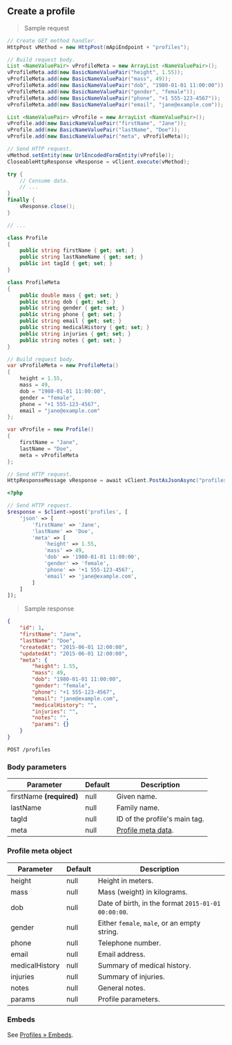 ## Create a profile

> Sample request

```java
// Create GET method handler.
HttpPost vMethod = new HttpPost(mApiEndpoint + "profiles");

// Build request body.
List <NameValuePair> vProfileMeta = new ArrayList <NameValuePair>();
vProfileMeta.add(new BasicNameValuePair("height", 1.55));
vProfileMeta.add(new BasicNameValuePair("mass", 49));
vProfileMeta.add(new BasicNameValuePair("dob", "1980-01-01 11:00:00"));
vProfileMeta.add(new BasicNameValuePair("gender", "female"));
vProfileMeta.add(new BasicNameValuePair("phone", "+1 555-123-4567"));
vProfileMeta.add(new BasicNameValuePair("email", "jane@example.com"));

List <NameValuePair> vProfile = new ArrayList <NameValuePair>();
vProfile.add(new BasicNameValuePair("firstName", "Jane"));
vProfile.add(new BasicNameValuePair("lastName", "Doe"));
vProfile.add(new BasicNameValuePair("meta", vProfileMeta));

// Send HTTP request.
vMethod.setEntity(new UrlEncodedFormEntity(vProfile));
CloseableHttpResponse vResponse = vClient.execute(vMethod);

try {
    // Consume data.
    // ...
}
finally {
    vResponse.close();
}
```

```c
// ...
```

```csharp
class Profile
{
    public string firstName { get; set; }
    public string lastNameName { get; set; }
    public int tagId { get; set; }
}

class ProfileMeta
{
    public double mass { get; set; }
    public string dob { get; set; }
    public string gender { get; set; }
    public string phone { get; set; }
    public string email { get; set; }
    public string medicalHistory { get; set; }
    public string injuries { get; set; }
    public string notes { get; set; }
}

// Build request body.
var vProfileMeta = new ProfileMeta()
{
    height = 1.55,
    mass = 49,
    dob = "1980-01-01 11:00:00",
    gender = "female",
    phone = "+1 555-123-4567",
    email = "jane@example.com"
};

var vProfile = new Profile()
{
    firstName = "Jane",
    lastName = "Doe",
    meta = vProfileMeta
};

// Send HTTP request.
HttpResponseMessage vResponse = await vClient.PostAsJsonAsync("profiles", vProfile);
```

```php
<?php

// Send HTTP request.
$response = $client->post('profiles', [
    'json' => [
        'firstName' => 'Jane',
        'lastName' => 'Doe',
        'meta' => [
            'height' => 1.55,
            'mass' => 49,
            'dob' => '1980-01-01 11:00:00',
            'gender' => 'female',
            'phone' => '+1 555-123-4567',
            'email' => 'jane@example.com',
        ]
    ]
]);
```

> Sample response

```json
{
    "id": ​1,
    "firstName": "Jane",
    "lastName": "Doe",
    "createdAt": "2015-06-01 12:00:00",
    "updatedAt": "2015-06-01 12:00:00",
    "meta": {
        "height": 1.55,
        "mass": 49,
        "dob": "1980-01-01 11:00:00",
        "gender": "female",
        "phone": "+1 555-123-4567",
        "email": "jane@example.com",
        "medicalHistory": "",
        "injuries": "",
        "notes": "",
        "params": {}
    }
}
```

`POST /profiles`

### Body parameters

Parameter | Default | Description
--------- | ------- | -----------
firstName **(required)** | null | Given name.
lastName | null | Family name.
tagId | null | ID of the profile's main tag.
meta | null | [Profile meta data](#profile-meta-object).

### Profile meta object

Parameter | Default | Description
--------- | ------- | -----------
height | null | Height in meters.
mass | null | Mass (weight) in kilograms.
dob | null | Date of birth, in the format `2015-01-01 00:00:00`.
gender | null | Either `female`, `male`, or an empty string.
phone | null | Telephone number.
email | null | Email address.
medicalHistory | null | Summary of medical history.
injuries | null | Summary of injuries.
notes | null | General notes.
params | null | Profile parameters.

### Embeds

See [Profiles &raquo; Embeds](#embeds-for-profiles).
